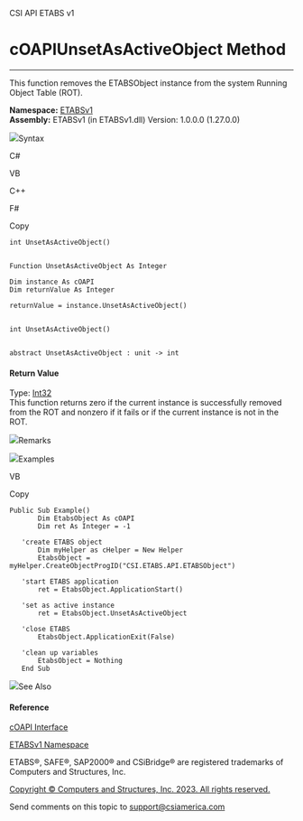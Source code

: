 ﻿

CSI API ETABS v1

# cOAPIUnsetAsActiveObject Method  
  
---  
  
This function removes the ETABSObject instance from the system Running Object
Table (ROT).

**Namespace:** [ETABSv1](2780f1b8-2033-5289-2298-1cdb2a7508d9.htm)  
**Assembly:** ETABSv1 (in ETABSv1.dll) Version: 1.0.0.0 (1.27.0.0)

![](../icons/SectionExpanded.png)Syntax

C#

VB

C++

F#

Copy

    
    
    int UnsetAsActiveObject()
    
    
    Function UnsetAsActiveObject As Integer
    
    Dim instance As cOAPI
    Dim returnValue As Integer
    
    returnValue = instance.UnsetAsActiveObject()
    
    
    int UnsetAsActiveObject()
    
    
    abstract UnsetAsActiveObject : unit -> int 
    

#### Return Value

Type: [Int32](https://docs.microsoft.com/dotnet/api/system.int32)  
This function returns zero if the current instance is successfully removed
from the ROT and nonzero if it fails or if the current instance is not in the
ROT.

![](../icons/SectionExpanded.png)Remarks

![](../icons/SectionExpanded.png)Examples

VB

Copy

    
    
    Public Sub Example()
           Dim EtabsObject As cOAPI
           Dim ret As Integer = -1
    
       'create ETABS object
           Dim myHelper as cHelper = New Helper
           EtabsObject = myHelper.CreateObjectProgID("CSI.ETABS.API.ETABSObject")
    
       'start ETABS application
           ret = EtabsObject.ApplicationStart()
    
       'set as active instance
           ret = EtabsObject.UnsetAsActiveObject
    
       'close ETABS
           EtabsObject.ApplicationExit(False)
    
       'clean up variables
           EtabsObject = Nothing
       End Sub

![](../icons/SectionExpanded.png)See Also

#### Reference

[cOAPI Interface](85e13e9c-4b05-a5ed-4bfe-08903fdb79e1.htm)

[ETABSv1 Namespace](2780f1b8-2033-5289-2298-1cdb2a7508d9.htm)

ETABS®, SAFE®, SAP2000® and CSiBridge® are registered trademarks of Computers
and Structures, Inc.  

[Copyright © Computers and Structures, Inc. 2023. All rights
reserved.](http://www.csiamerica.com)

Send comments on this topic to
[support@csiamerica.com](mailto:support%40csiamerica.com?Subject=CSI%20API%20ETABS%20v1)

